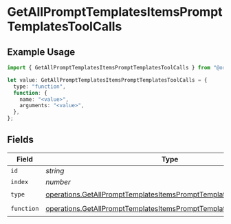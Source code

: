 # GetAllPromptTemplatesItemsPromptTemplatesToolCalls

## Example Usage

```typescript
import { GetAllPromptTemplatesItemsPromptTemplatesToolCalls } from "@orq-ai/node/models/operations";

let value: GetAllPromptTemplatesItemsPromptTemplatesToolCalls = {
  type: "function",
  function: {
    name: "<value>",
    arguments: "<value>",
  },
};
```

## Fields

| Field                                                                                                                                                      | Type                                                                                                                                                       | Required                                                                                                                                                   | Description                                                                                                                                                |
| ---------------------------------------------------------------------------------------------------------------------------------------------------------- | ---------------------------------------------------------------------------------------------------------------------------------------------------------- | ---------------------------------------------------------------------------------------------------------------------------------------------------------- | ---------------------------------------------------------------------------------------------------------------------------------------------------------- |
| `id`                                                                                                                                                       | *string*                                                                                                                                                   | :heavy_minus_sign:                                                                                                                                         | N/A                                                                                                                                                        |
| `index`                                                                                                                                                    | *number*                                                                                                                                                   | :heavy_minus_sign:                                                                                                                                         | N/A                                                                                                                                                        |
| `type`                                                                                                                                                     | [operations.GetAllPromptTemplatesItemsPromptTemplatesResponse200Type](../../models/operations/getallprompttemplatesitemsprompttemplatesresponse200type.md) | :heavy_check_mark:                                                                                                                                         | N/A                                                                                                                                                        |
| `function`                                                                                                                                                 | [operations.GetAllPromptTemplatesItemsPromptTemplatesFunction](../../models/operations/getallprompttemplatesitemsprompttemplatesfunction.md)               | :heavy_check_mark:                                                                                                                                         | N/A                                                                                                                                                        |